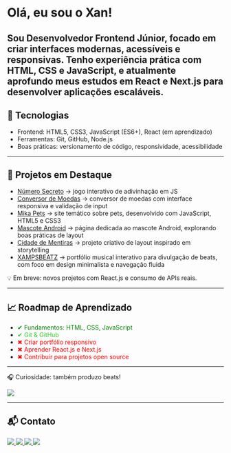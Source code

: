 # Olá, eu sou o Xan!

Sou Desenvolvedor Frontend Júnior, focado em criar interfaces modernas, acessíveis e responsivas.
Tenho experiência prática com HTML, CSS e JavaScript, e atualmente aprofundo meus estudos em React e Next.js para desenvolver aplicações escaláveis. 
---

## 🚀 Tecnologias
- Frontend: HTML5, CSS3, JavaScript (ES6+), React (em aprendizado)
- Ferramentas: Git, GitHub, Node.js
- Boas práticas: versionamento de código, responsividade, acessibilidade

---

## 📌 Projetos em Destaque
- [Número Secreto](https://alexandrexan.github.io/logica-js-projeto_inicial/) → jogo interativo de adivinhação em JS  
- [Conversor de Moedas](https://alexandrexan.github.io/conversor-de-moedas/) → conversor de moedas com interface responsiva e validação de input 
- [Mika Pets](https://alexandrexan.github.io/mika-pets/#) → site temático sobre pets, desenvolvido com JavaScript, HTML5 e CSS3  
- [Mascote Android](https://alexandrexan.github.io/projeto-android/) → página dedicada ao mascote Android, explorando boas práticas de layout 
- [Cidade de Mentiras](https://alexandrexan.github.io/projeto-cidade-de-mentira/) → projeto criativo de layout inspirado em storytelling
- [XAMPSBEATZ](https://alexandrexan.github.io/xampsbeatz/) → portfólio musical interativo para divulgação de beats, com foco em design minimalista e navegação fluida

💡 Em breve: novos projetos com React.js e consumo de APIs reais.

---

## 📈 Roadmap de Aprendizado

- <span style="color:green">✔ Fundamentos: HTML, CSS, JavaScript</span>  
- <span style="color:limegreen">✔ Git & GitHub</span>  
- <span style="color:red">✖ Criar portfólio responsivo</span>  
- <span style="color:red">✖ Aprender React.js e Next.js</span>  
- <span style="color:red">✖ Contribuir para projetos open source</span> 

---

🎧 Curiosidade: também produzo beats!
<p align="left">
  <a href="https://soundcloud.com/xampsbeatz" target="_blank">
    <img src="https://img.shields.io/badge/SoundCloud-FF5500?style=for-the-badge&logo=soundcloud&logoColor=white"/>
  </a>
</p>

---

## 📬 Contato

<p align="left">
  <a href="https://www.linkedin.com/in/alexandreap/">
    <img src="https://img.shields.io/badge/LinkedIn-0A66C2?style=for-the-badge&logo=linkedin&logoColor=white"/>
  </a>
  <a href="https://alexandrexan.github.io/projetos-do-xan/">
    <img src="https://img.shields.io/badge/Portfólio-000000?style=for-the-badge&logo=githubpages&logoColor=white"/>
  </a>
  <a href="mailto:xampsbeatz@gmail.com">
    <img src="https://img.shields.io/badge/Email-D14836?style=for-the-badge&logo=gmail&logoColor=white"/>
  </a>
  <a href="https://linktr.ee/xampsbeatz">
    <img src="https://img.shields.io/badge/Linktree-39E09B?style=for-the-badge&logo=linktree&logoColor=white"/>
  </a>
</p>
